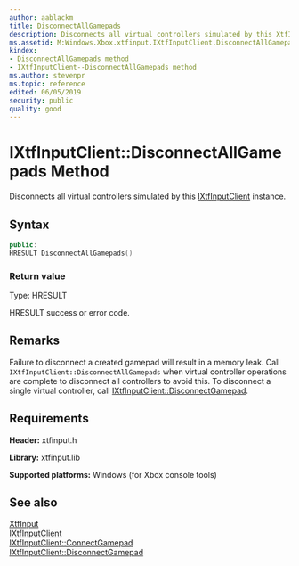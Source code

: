 ```yaml
---
author: aablackm
title: DisconnectAllGamepads
description: Disconnects all virtual controllers simulated by this XtfInputClient instance.
ms.assetid: M:Windows.Xbox.xtfinput.IXtfInputClient.DisconnectAllGamepads
kindex:
- DisconnectAllGamepads method
- IXtfInputClient--DisconnectAllGamepads method
ms.author: stevenpr
ms.topic: reference
edited: 06/05/2019
security: public
quality: good
---
```


# IXtfInputClient::DisconnectAllGamepads Method
  
Disconnects all virtual controllers simulated by this [IXtfInputClient](../ixtfinputclient-xtfinput-xbox-windows-t.md) instance.


<a id="syntaxSection"></a>
## Syntax  

```cpp
public:
HRESULT DisconnectAllGamepads()  
```

<a id="ID4EP"></a>

### Return value  
  
Type: HRESULT 

HRESULT success or error code.  

<a id="remarksSection"></a>
## Remarks  
  
Failure to disconnect a created gamepad will result in a memory leak. 
Call `IXtfInputClient::DisconnectAllGamepads` when virtual controller operations are complete to disconnect all controllers to avoid this. 
To disconnect a single virtual controller, call [IXtfInputClient::DisconnectGamepad](disconnectgamepad-ixtfinputclient-xtfinput-xbox-windows-m.md).
  

<a id="requirements"></a>

## Requirements  
  
**Header:** xtfinput.h  

**Library:** xtfinput.lib  
  
**Supported platforms:** Windows (for Xbox console tools)  
  
## See also
  
[XtfInput](../../../xtfinput-xbox-microsoft-n.md)  
[IXtfInputClient](../ixtfinputclient-xtfinput-xbox-windows-t.md)  
[IXtfInputClient::ConnectGamepad](connectgamepad-ixtfinputclient-xtfinput-xbox-windows-m.md)  
[IXtfInputClient::DisconnectGamepad](disconnectgamepad-ixtfinputclient-xtfinput-xbox-windows-m.md)  